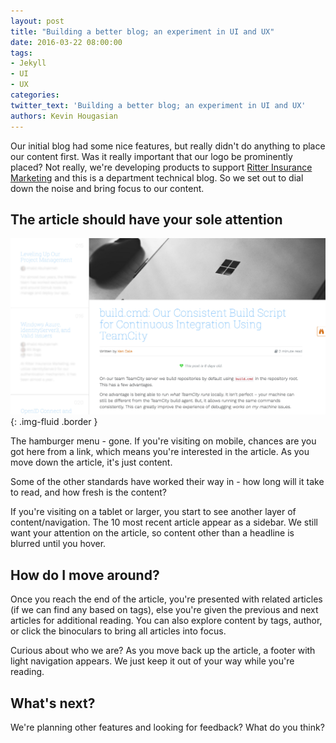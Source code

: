 ```yaml
---
layout: post
title: "Building a better blog; an experiment in UI and UX"
date: 2016-03-22 08:00:00
tags:
- Jekyll
- UI
- UX
categories:
twitter_text: 'Building a better blog; an experiment in UI and UX'
authors: Kevin Hougasian
---
```


Our initial blog had some nice features, but really didn't do anything to place our content first. Was it really important that our logo be prominently placed? Not really, we're developing products to support [Ritter Insurance Marketing](http://ritterim.com) and this is a department technical blog. So we set out to dial down the noise and bring focus to our content.

## The article should have your sole attention

![the new content-focused rimdev blog](/images/rimdev-blog-screenshot.jpg){: .img-fluid .border }

The hamburger menu - gone. If you're visiting on mobile, chances are you got here from a link, which means you're interested in the article. As you move down the article, it's just content.

Some of the other standards have worked their way in - how long will it take to read, and how fresh is the content?

If you're visiting on a tablet or larger, you start to see another layer of content/navigation. The 10 most recent article appear as a sidebar. We still want your attention on the article, so content other than a headline is blurred until you hover.

## How do I move around?

Once you reach the end of the article, you're presented with related articles (if we can find any based on tags), else you're given the previous and next articles for additional reading. You can also explore  content by tags, author, or click the binoculars to bring all articles into focus.

Curious about who we are? As you move back up the article, a footer with light navigation appears. We just keep it out of your way while you're reading.

## What's next?

We're planning other features and looking for feedback? What do you think?
